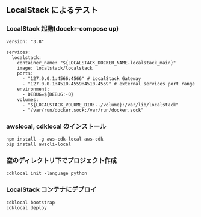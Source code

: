 ## LocalStack によるテスト

### LocalStack 起動(docekr-compose up)

```
version: "3.8"

services:
  localstack:
    container_name: "${LOCALSTACK_DOCKER_NAME-localstack_main}"
    image: localstack/localstack
    ports:
      - "127.0.0.1:4566:4566" # LocalStack Gateway
      - "127.0.0.1:4510-4559:4510-4559" # external services port range
    environment:
      - DEBUG=${DEBUG:-0}
    volumes:
      - "${LOCALSTACK_VOLUME_DIR:-./volume}:/var/lib/localstack"
      - "/var/run/docker.sock:/var/run/docker.sock"
```

### awslocal, cdklocal のインストール

```
npm install -g aws-cdk-local aws-cdk
pip install awscli-local
```

### 空のディレクトリ下でプロジェクト作成

```
cdklocal init -language python
```

### LocalStack コンテナにデプロイ

```
cdklocal bootstrap
cdklocal deploy
```
